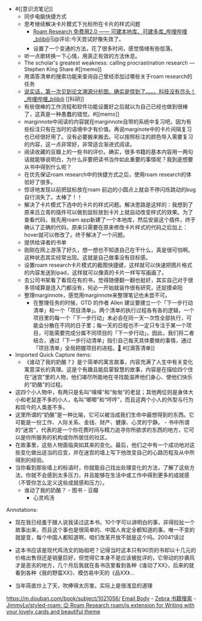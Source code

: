 - #[[意识流笔记]]
    - 同步电脑快捷方式
    - 思考继续解决卡片模式下光标所在卡片的样式问题
        - [Roam Research 免费用2.0 —— 可建本地库、可建多库_哔哩哔哩_bilibili](https://www.bilibili.com/video/BV1ut4y1a7pc/?spm_id_from=333.788&vd_source=3d8ccab137cc879b5f9cbc14d68843ab)🗒@评论:今天尝试好像失效了。
        - 设置了一个变通的方法，花了很多时间，感觉情绪有些低落。
    - 听一点歌转换一下心情，用真正有效的方法休息。
    - The scholar's greatest weakness: calling procrastination research — Stephen King Share 
#[[memo]]
    - 用滴答清单的搜索功能来查询自己曾经添加过哪些关于roam research的任务
    - [说实话，第一次见到论文溯源分析图，确实是惊到了。。。。科技没有尽头！_哔哩哔哩_bilibili](https://www.bilibili.com/video/BV1J3411x7h1/?p=1&share_medium=android&share_plat=android&share_session_id=a8c0d13b-f96d-4734-a62d-82b46797e0cb&share_source=COPY&share_tag=s_i&timestamp=1642258147&unique_k=KQBZLdb&vd_source=3d8ccab137cc879b5f9cbc14d68843ab) [[科研]]
    - 有些很棒的工作流程和软件功能设置好之后就以为自己已经也做到很棒了，这真是一种愚蠢的错觉。#[[memo]]
    - marginnote中阅读的内容就在marginnote自带的系统中复习吧，因为有些标注只有在当时的语境中才有价值。再说marginote中的卡片间隔复习也已经很好用了。没有必要搬来搬去。可以按照标注的颜色导入需要复习的内容，这一点非常好，非常适合渐进式阅读。
    - 阅读收藏的豆瓣上的一些书的评价。确实，很多书籍的基本内容用一两句话就能够说明白，为什么非要把读书当作如此重要的事情呢？我到底想要从书中得到什么呢？
    - 在优先保证roam research中的快捷方式之后，使用roam research的体验好了很多。
    - 惊讶地发现以前把鼠标放在roam 前边的小圆点上就会不停闪烁跳动的bug自行消失了。太棒了！！
    - 解决了卡片模式下选中的卡片的样式问题。解决思路是这样的：我想到了原来吕立青的插件可以做到鼠标放到卡片上就自动改变样式的效果。为了查看代码，我先用roam app新建了一个本地库，然后安装这个插件，终于确认了正确的代码，原来只需要在原来修改卡片样式的代码之后加上：hover就可以修改了。终于解决了一个问题。
    - 提供给译者的书单
    - 刚刚在网上游荡了好久，想一想也不知道自己在干什么，真是很可怕啊。这种状态其实经常出现。这就是自己做事没有目标感。
    - 设置roam research卡片模式的截图快捷键，这样就可以快速把图片格式的内容发送到ipad，这样就可以像真的卡片一样写写画画了。
    - 去公司书架看了看现在有的书，觉得随便翻一翻也挺好，其实自己对于很多领域算是连入门都没有，何必一开始就装作很有研究，还捉摸卓阳
    - 整理marginnote，感觉用marginnote来整理笔记也未尝不可。
        - 在整理任务的时候，GTD 的作者 Allen 建议要建立一个「下一步行动清单」和一个「项目清单」。两个清单的执行过程各有各的逻辑，一个项目里的每一个「下一步行动」未必会在同一天一次性全部执行，可能会分散在不同的日子里；每一天的日程也不一定只专注于某一个项目，可能需要完成分属不同项目的「下一步行动」。因此，我们将二者结合，通过「下一步行动清单」指引自己每天具体要做的事情，通过「项目清单」全局把握项目的进程。[🔗](marginnote3app://note/BFF7DA9C-14EF-498A-9E49-1AB0323D618B) #[[滴答清单]]
- Imported Quick Capture items:
    - 《谁动了我的奶酪？》是个简单的寓言故事，内容充满了人生中有关变化寓意深长的真理。这是个有趣且能启蒙智慧的故事，内容是在描绘四个住在“迷宫”里的人物，他们竭尽所能地在寻找能滋养他们身心、使他们快乐的“奶酪”的过程。 
- 这四个小人物中，有两只是名叫“嗅嗅”和“匆匆”的老鼠；其他两位则是身体大小和老鼠差不多的小人，名叫“唧唧”和“哼哼”，而且这两个小人的外型与行为和现今的人类差不多。 
- 这里所谓的“奶酪”是一种比喻，它可以被当成我们生命中最想得到的东西。它可能是一份工作、人际关系、金钱、财产、健康、心灵的宁静。 - 书中所谓的“迷宫”，代表的是一个你花费时间与精力追寻你所欲求的东西的地方，它可以是你所服务的机构或你所居住的社区。 
- 在故事里，这些人物面临突如其来的变化。最后，他们之中有一个成功地对这些变化做出适当的应变，并在迷宫的墙上写下他改变自己的心路历程及从中所得到的经验。 
- 当你看到那些墙上的标语时，你就能自己找出处理变化的方法，了解了这些方法，你就不会感到太多压力，并且能够在生活中或工作中得到更多的成就感（不管你怎么定义这些成就感和压力）。
    - 谁动了我的奶酪？ - 图书 - 豆瓣
        - 心灵鸡汤

Annotations:

* 现在我已经羞于跟人说我读过这本书。10个字可以讲明白的事，非得拉扯一个故事出来，而且这个事也是很简单的、中国人肯定全都知道的事。唯一不变的就是变，每个中国人都知道啊，咱们改革开放不就是这个吗。2004?读过

* 这本书应该是现代鸡汤文的始祖吧？记得当时这本只有90页的书却以十几元的价格出售但还是销量巨好，但觉得它本身不是应该被批评的，它带动的抄袭风才是恶劣的地方，几个月后我就在各书店里看到各种《谁动了XX》，后来的就看到各种《我的野蛮XX》、模仿易中天的《品XX》…

* 当年简直炒上了天，吹捧得太厉害。实际上是很浅显的道理

https://m.douban.com/book/subject/1021056/ [Email Body](https://files.todoist.com/k5prCUW9wtTO3BV1bnnjqEN1eOaFBsSVOMQTeZ100K_rIZo2FWywu-zTLwQ_XI7u/by/21878347/as/file.html)
    - [Zebra 书籍搜索](https://zebra.9farm.com/)
    - [JimmyLv/styled-roam: 😉 Roam Research roam/js extension for Writing with your lovely cards and beautiful theme](https://github.com/JimmyLv/styled-roam)
